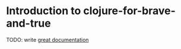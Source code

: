 # Introduction to clojure-for-brave-and-true

TODO: write [great documentation](http://jacobian.org/writing/what-to-write/)
